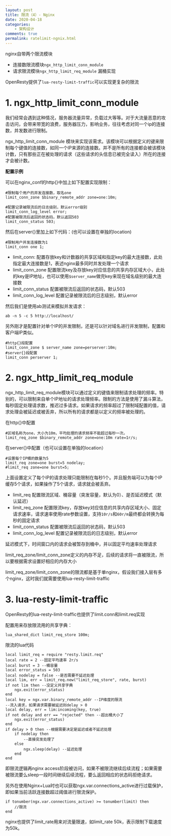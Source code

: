 ```yaml
---
layout: post
title: 限流（4）- Nginx
date: 2020-04-18
categories:
    - 架构设计
comments: true
permalink: ratelimit-ngnix.html
---
```


nginx自带两个限流模块

- 连接数限流模块`ngx_http_limit_conn_module`
- 请求限流模块`ngx_http_limit_req_module` 漏桶实现

OpenResty提供了`lua-resty-limit-traffic`可以实现更复杂的限流

# 1. ngx_http_limit_conn_module

我们经常会遇到这种情况，服务器流量异常，负载过大等等。对于大流量恶意的攻击访问，会带来带宽的浪费，服务器压力，影响业务，往往考虑对同一个ip的连接数，并发数进行限制。

ngx_http_limit_conn_module 模块来实现该需求。该模块可以根据定义的键来限制每个键值的连接数，如同一个IP来源的连接数。并不是所有的连接都会被该模块计数，只有那些正在被处理的请求（这些请求的头信息已被完全读入）所在的连接才会被计数。

**配置示例**

可以在nginx_conf的http{}中加上如下配置实现限制：

```
#限制每个用户的并发连接数，取名one
limit_conn_zone $binary_remote_addr zone=one:10m;

#配置记录被限流后的日志级别，默认error级别
limit_conn_log_level error;
#配置被限流后返回的状态码，默认返回503
limit_conn_status 503;
```

然后在server{}里加上如下代码：(也可以设置在单独的location)

```
#限制用户并发连接数为1
limit_conn one 1;
```

- limit_conn: 配置存放key和计数器的共享区域和指定key的最大连接数，此处指定最大连接数是1，表述nginx最多同时并发处理一个请求
- limit_conn_zone 配置限流key及存放key对应信息的共享内存区域大小，此处的key是IP地址，也可以使用`$server_name`做完key来现在域名级别的最大连接数
- limit_conn_status 配置被限流后返回的状态码，默认503
-  limit_conn_log_level 配置记录被限流后的日志级别，默认error

然后我们是使用ab测试来模拟并发请求：

```
ab -n 5 -c 5 http://localhost/
```

另外刚才是配置针对单个IP的并发限制，还是可以针对域名进行并发限制，配置和客户端IP类似。

```
#http{}段配置
limit_conn_zone $ server_name zone=perserver:10m;
#server{}段配置
limit_conn perserver 1;
```

# 2. ngx_http_limit_req_module

ngx_http_limit_req_module模块可以通过定义的键值来限制请求处理的频率。特别的，可以限制来自单个IP地址的请求处理频率。限制的方法是使用了漏斗算法，每秒固定处理请求数，推迟过多请求。如果请求的频率超过了限制域配置的值，请求处理会被延迟或被丢弃，所以所有的请求都是以定义的频率被处理的。

在http{}中配置

```
#区域名称为one，大小为10m，平均处理的请求频率不能超过每秒一次。
limit_req_zone $binary_remote_addr zone=one:10m rate=1r/s;
```

在server{}中配置（也可以设置在单独的location）

```
#设置每个IP桶的数量为5
limit_req zone=one burst=5 nodelay;
#limit_req zone=one burst=5;
```

上面设置定义了每个IP的请求处理只能限制在每秒1个。并且服务端可以为每个IP缓存5个请求，如果操作了5个请求，请求就会被丢弃。

- limit_req 配置限流区域、桶容量（突发容量，默认为0）、是否延迟模式（默认延迟）
- limit_req_zone 配置限流key，存放key对应信息的共享内存区域大小、固定请求速率，请求速率使用rate参数设置，支持`10r/s`和`60r/m`最终都会转换为每秒的固定请求
- limit_conn_status 配置被限流后返回的状态码，默认503
- limit_conn_log_level 配置记录被限流后的日志级别，默认error

延迟模式下，时间窗口内的请求会被暂存到桶中，并以固定平均速率处理请求

limit_req_zone/limit_conn_zone定义的内存不足，后续的请求将一直被限流，所以要根据需求设置好相应的内存大小

 limit_req_zone/limit_conn_zone的限流都是基于单nginx，假设我们接入层有多个nginx，这时我们就需要使用lua-resty-limit-traffic

# 3. lua-resty-limit-traffic

OpenResty的lua-resty-limit-traffic也提供了limit.conn和limit.req实现

配置用来存放限流用的共享字典：

```
lua_shared_dict limit_req_store 100m;
```

限流的lua代码

```
local limit_req = require "resty.limit.req"
local rate = 2 --固定平均速率 2r/s
local burst = 3 --桶容量
local error_status = 503
local nodelay = false --是否需要不延迟处理
local lim, err = limit_req.new("limit_req_store", rate, burst)
if not lim then --没定义共享字典
    ngx.exit(error_status)
end
local key = ngx.var.binary_remote_addr --IP维度的限流
--流入请求，如果请求需要被延迟则delay > 0
local delay, err = lim:incoming(key, true)
if not delay and err == "rejected" then --超出桶大小了
    ngx.exit(error_status)
end
if delay > 0 then --根据需要决定是延迟或者不延迟处理
    if nodelay then
        --直接突发处理了
    else
        ngx.sleep(delay) --延迟处理
    end
end
```

即限流逻辑再nginx access阶段被访问，如果不被限流继续后续流程；如果需要被限流要么sleep一段时间继续后续流程，要么返回相应的状态码拒绝请求。

另外在使用Nginx+Lua时也可以获取ngx.var.connections_active进行过载保护，即如果当前活跃连接数超过阈值进行限流保护。

```
if tonumber(ngx.var.connections_active) >= tonumber(limit) then
    //限流
end
```

nginx也提供了limit_rate用来对流量限速，如limit_rate 50k，表示限制下载速度为50k。

